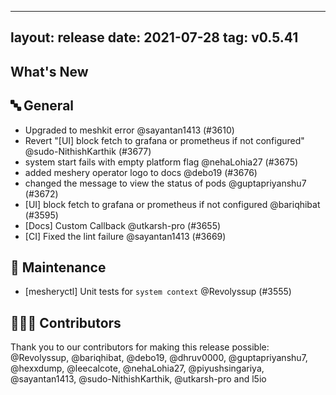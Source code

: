 ---
 layout: release
 date: 2021-07-28
 tag: v0.5.41
 ---
 
## What's New
## 🔤 General
- Upgraded to meshkit error @sayantan1413 (#3610)
- Revert "[UI] block fetch to grafana or prometheus if not configured" @sudo-NithishKarthik (#3677)
- system start fails with empty platform flag @nehaLohia27 (#3675)
- added meshery operator logo to docs @debo19 (#3676)
- changed the message to view the status of pods @guptapriyanshu7 (#3672)
- [UI] block fetch to grafana or prometheus if not configured @bariqhibat (#3595)
- [Docs] Custom Callback @utkarsh-pro (#3655)
- [CI] Fixed the lint failure @sayantan1413 (#3669)

## 🧰 Maintenance

- [mesheryctl] Unit tests for `system context` @Revolyssup (#3555)

## 👨🏽‍💻 Contributors

Thank you to our contributors for making this release possible:
@Revolyssup, @bariqhibat, @debo19, @dhruv0000, @guptapriyanshu7, @hexxdump, @leecalcote, @nehaLohia27, @piyushsingariya, @sayantan1413, @sudo-NithishKarthik, @utkarsh-pro and l5io

